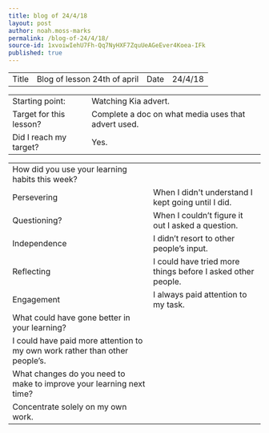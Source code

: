 ```yaml
---
title: blog of 24/4/18
layout: post
author: noah.moss-marks
permalink: /blog-of-24/4/18/
source-id: 1xvoiwIehU7Fh-Qq7NyHXF7ZquUeAGeEver4Koea-IFk
published: true
---
```

<table>
  <tr>
    <td>Title</td>
    <td>Blog of lesson 24th of april</td>
    <td>Date</td>
    <td>24/4/18</td>
  </tr>
</table>


<table>
  <tr>
    <td>Starting point:</td>
    <td>Watching Kia advert.</td>
  </tr>
  <tr>
    <td>Target for this lesson?</td>
    <td>Complete a doc on what media uses that advert used.</td>
  </tr>
  <tr>
    <td>Did I reach my target? </td>
    <td>Yes.</td>
  </tr>
</table>


<table>
  <tr>
    <td>How did you use your learning habits this week?</td>
    <td></td>
  </tr>
  <tr>
    <td>Persevering</td>
    <td>When I didn't understand I kept going until I did.</td>
  </tr>
  <tr>
    <td>Questioning?</td>
    <td>When I couldn’t figure it out I asked a question.</td>
  </tr>
  <tr>
    <td>Independence</td>
    <td>I didn’t resort to other people’s input.</td>
  </tr>
  <tr>
    <td>Reflecting</td>
    <td>I could have tried more things before I asked other people.</td>
  </tr>
  <tr>
    <td>Engagement</td>
    <td>I always paid attention to my task.</td>
  </tr>
  <tr>
    <td>What could have gone better in your learning?</td>
    <td></td>
  </tr>
  <tr>
    <td>I could have paid more attention to my own work rather than other people’s.</td>
    <td></td>
  </tr>
  <tr>
    <td>What changes do you need to make to improve your learning next time?</td>
    <td></td>
  </tr>
  <tr>
    <td>Concentrate solely on my own work.</td>
    <td></td>
  </tr>
</table>


